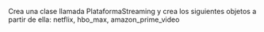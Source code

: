 Crea una clase llamada PlataformaStreaming y crea los siguientes objetos a partir de ella: netflix, hbo_max, amazon_prime_video